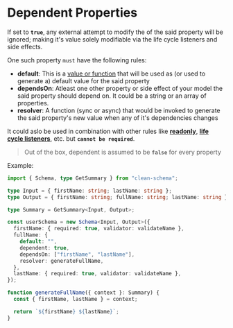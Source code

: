 # Dependent Properties

If set to **`true`**, any external attempt to modify the of the said property will be ignored; making it's value solely modifiable via the life cycle listeners and side effects.

One such property `must` have the following rules:

- **default**: This is a [value or function](../../../v1.4.10/schema/definition/defaults.md#default-values) that will be used as (or used to generate a) default value for the said property
- **dependsOn**: Atleast one other property or side effect of your model the said property should depend on. It could be a string or an array of properties.
- **resolver**: A function (sync or async) that would be invoked to generate the said property's new value when any of it's dependencies changes

It could aslo be used in combination with other rules like [**readonly**](../../../v1.4.10/schema/definition/readonly.md#readonly-properties), [**life cycle listeners**](./schema/definition/life-cycles.md#life-cycle-listeners), etc. but **`cannot be required`**.

> Out of the box, dependent is assumed to be **`false`** for every property

Example:

```ts
import { Schema, type GetSummary } from "clean-schema";

type Input = { firstName: string; lastName: string };
type Output = { firstName: string; fullName: string; lastName: string };

type Summary = GetSummary<Input, Output>;

const userSchema = new Schema<Input, Output>({
  firstName: { required: true, validator: validateName },
  fullName: {
    default: "",
    dependent: true,
    dependsOn: ["firstName", "lastName"],
    resolver: generateFullName,
  },
  lastName: { required: true, validator: validateName },
});

function generateFullName({ context }: Summary) {
  const { firstName, lastName } = context;

  return `${firstName} ${lastName}`;
}
```
